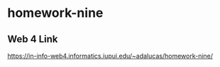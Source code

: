 # homework-nine
 
 ## Web 4 Link

 https://in-info-web4.informatics.iupui.edu/~adalucas/homework-nine/
